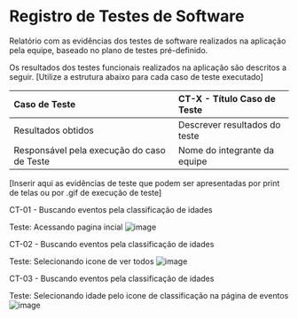 # Registro de Testes de Software

Relatório com as evidências dos testes de software realizados na aplicação pela equipe, baseado no plano de testes pré-definido.

Os resultados dos testes funcionais realizados na aplicação são descritos a seguir. [Utilize a estrutura abaixo para cada caso de teste executado]

|Caso de Teste    | CT-X - Título Caso de Teste |
|:---|:---|
| Resultados obtidos | Descrever resultados do teste  |
| Responsável pela execução do caso de Teste | Nome do integrante da equipe |

[Inserir aqui as evidências de teste que podem ser apresentadas por print de telas ou por .gif de execução de teste]

CT-01 - Buscando eventos pela classificação de idades

Teste: Acessando pagina incial
![image](https://github.com/ICEI-PUC-Minas-PMV-ADS/pmv-ads-2023-2-e1-proj-web-t7-vivabh/assets/145329783/02a4c716-9810-414c-91bd-10ac9e2ccac8)

CT-02 - Buscando eventos pela classificação de idades

Teste: Selecionando icone de ver todos
![image](https://github.com/ICEI-PUC-Minas-PMV-ADS/pmv-ads-2023-2-e1-proj-web-t7-vivabh/assets/145329783/04a685a4-2afc-450d-839a-2ad66d6fb0d3)

CT-03 - Buscando eventos pela classificação de idades

Teste: Selecionando idade pelo icone de classificação na página de eventos
![image](https://github.com/ICEI-PUC-Minas-PMV-ADS/pmv-ads-2023-2-e1-proj-web-t7-vivabh/assets/145329783/84c5de2c-cbd0-4c44-a8d1-4db5905a5322)
